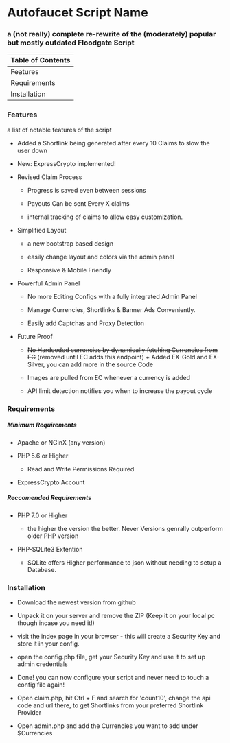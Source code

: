 # Autofaucet Script Name

### a (not really) complete re-rewrite of the (moderately) popular but mostly outdated Floodgate Script


| Table of Contents |
| ----------------- |
| Features |
| Requirements |
| Installation |



### Features

a list of notable features of the script

- Added a Shortlink being generated after every 10 Claims to slow the user down
- New: ExpressCrypto implemented!
- Revised Claim Process

  - Progress is saved even between sessions

  - Payouts Can be sent Every X claims

  - internal tracking of claims to allow easy customization.

- Simplified Layout

  - a new bootstrap based design

  - easily change layout and colors via the admin panel

  - Responsive & Mobile Friendly

- Powerful Admin Panel

  - No more Editing Configs with a fully integrated Admin Panel

  - Manage Currencies, Shortlinks & Banner Ads Conveniently.

  - Easily add Captchas and Proxy Detection

- Future Proof

  - ~~No Hardcoded currencies by dynamically fetching Currencies from EC~~ (removed until EC adds this endpoint) + Added EX-Gold and EX-Silver, you can add more in the source Code

  - Images are pulled from EC whenever a currency is added

  - API limit detection notifies you when to increase the payout cycle


### Requirements

##### Minimum Requirements

- Apache or NGinX (any version)

- PHP 5.6 or Higher

  - Read and Write Permissions Required

- ExpressCrypto Account


##### Reccomended Requirements

- PHP 7.0 or Higher

  - the higher the version the better. Never Versions genrally outperform older PHP version

- PHP-SQLite3 Extention

  - SQLite offers Higher performance to json without needing to setup a Database.



### Installation

- Download the newest version from github

- Unpack it on your server and remove the ZIP (Keep it on your local pc though incase you need it!)

- visit the index page in your browser - this will create a Security Key and store it in your config.

- open the config.php file, get your Security Key and use it to set up admin credentials

- Done! you can now configure your script and never need to touch a config file again!

- Open claim.php, hit Ctrl + F and search for 'count10', change the api code and url there, to get Shortlinks from your preferred Shortlink Provider

- Open admin.php and add the Currencies you want to add under $Currencies
